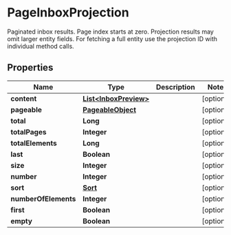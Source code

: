 

# PageInboxProjection

Paginated inbox results. Page index starts at zero. Projection results may omit larger entity fields. For fetching a full entity use the projection ID with individual method calls.
## Properties

Name | Type | Description | Notes
------------ | ------------- | ------------- | -------------
**content** | [**List&lt;InboxPreview&gt;**](InboxPreview) |  |  [optional]
**pageable** | [**PageableObject**](PageableObject) |  |  [optional]
**total** | **Long** |  |  [optional]
**totalPages** | **Integer** |  |  [optional]
**totalElements** | **Long** |  |  [optional]
**last** | **Boolean** |  |  [optional]
**size** | **Integer** |  |  [optional]
**number** | **Integer** |  |  [optional]
**sort** | [**Sort**](Sort) |  |  [optional]
**numberOfElements** | **Integer** |  |  [optional]
**first** | **Boolean** |  |  [optional]
**empty** | **Boolean** |  |  [optional]




